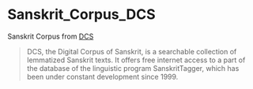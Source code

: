 # Sanskrit_Corpus_DCS
Sanskrit Corpus from [DCS](http://kjc-fs-cluster.kjc.uni-heidelberg.de/dcs/index.php)

> DCS, the Digital Corpus of Sanskrit, is a searchable collection of lemmatized Sanskrit texts. It offers free internet access to a part of the database of the linguistic program SanskritTagger, which has been under constant development since 1999. 
